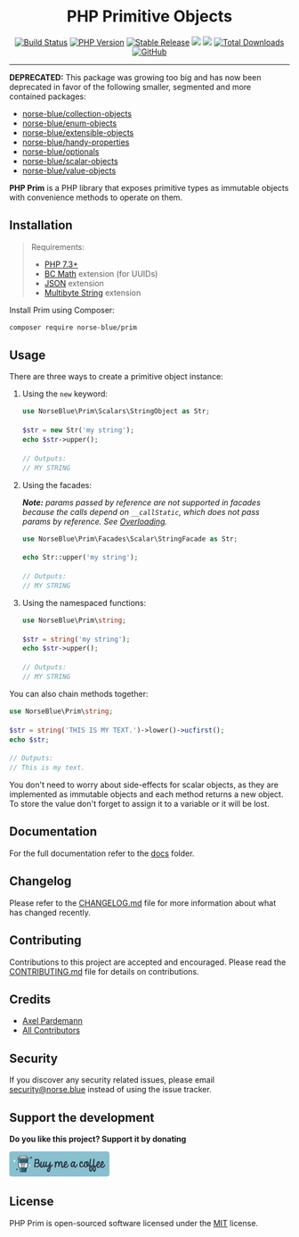 <div align="center">
  <h1>PHP Primitive Objects</h1>
  <p align="center"> 
    <a href="https://circleci.com/gh/norse-blue/php-prim/tree/master"><img alt="Build Status" src="https://img.shields.io/circleci/project/github/norse-blue/php-prim/master.svg?color=%23a3be8c&style=popout-square"></a>
    <a href="https://php.net/releases"><img alt="PHP Version" src="https://img.shields.io/packagist/php-v/norse-blue/prim.svg?color=%23b48ead&style=popout-square"></a>
    <a href="https://packagist.org/packages/norse-blue/prim"><img alt="Stable Release" src="https://img.shields.io/packagist/v/norse-blue/prim.svg?color=%235e81ac&style=popout-square"></a>
    <a href="https://codeclimate.com/github/norse-blue/php-prim/maintainability"><img src="https://api.codeclimate.com/v1/badges/51195ec3a47a8b071381/maintainability" /></a>
    <a href="https://codeclimate.com/github/norse-blue/php-prim/test_coverage"><img src="https://api.codeclimate.com/v1/badges/51195ec3a47a8b071381/test_coverage" /></a>
    <a href="https://packagist.org/packages/norse-blue/prim"><img alt="Total Downloads" src="https://img.shields.io/packagist/dt/norse-blue/prim.svg?color=%235e81ac&style=popout-square"></a>
    <a href="https://packagist.org/packages/norse-blue/prim"><img alt="GitHub" src="https://img.shields.io/github/license/norse-blue/php-prim.svg?color=%235e81ac&style=popout-square"></a>
  </p>
</div>
<hr>

**DEPRECATED:** This package was growing too big and has now been deprecated in favor of the following smaller, segmented and more contained packages:
- [norse-blue/collection-objects](https://github.com/norse-blue/php-collection-objects)
- [norse-blue/enum-objects](https://github.com/norse-blue/php-enum-objects)
- [norse-blue/extensible-objects](https://github.com/norse-blue/php-extensible-objects)
- [norse-blue/handy-properties](https://github.com/norse-blue/php-handy-properties)
- [norse-blue/optionals](https://github.com/norse-blue/php-optionals)
- [norse-blue/scalar-objects](https://github.com/norse-blue/php-scalar-objects)
- [norse-blue/value-objects](https://github.com/norse-blue/php-value-objects)

**PHP Prim** is a PHP library that exposes primitive types as immutable objects with convenience methods to operate on them.

## Installation

>Requirements:
>- [PHP 7.3+](https://php.net/releases)
>- [BC Math](https://www.php.net/manual/book.bc.php) extension (for UUIDs)
>- [JSON](https://www.php.net/manual/book.json.php) extension
>- [Multibyte String](https://www.php.net/manual/book.mbstring.php) extension

Install Prim using Composer:

```bash
composer require norse-blue/prim
```

## Usage

There are three ways to create a primitive object instance:

1. Using the `new` keyword:

    ```php
    use NorseBlue\Prim\Scalars\StringObject as Str;
    
    $str = new Str('my string');
    echo $str->upper();
    
    // Outputs:
    // MY STRING
    ```
    
2. Using the facades:

    _**Note:** params passed by reference are not supported in facades because the calls depend on `__callStatic`,
        which does not pass params by reference. See [Overloading][php_overloading_url]._
    
    ```php
    use NorseBlue\Prim\Facades\Scalar\StringFacade as Str;
    
    echo Str::upper('my string');
    
    // Outputs:
    // MY STRING
    ```
    
3. Using the namespaced functions:
    
    ```php
    use NorseBlue\Prim\string;
    
    $str = string('my string');
    echo $str->upper();
    
    // Outputs:
    // MY STRING
    ```

You can also chain methods together:

```php
use NorseBlue\Prim\string;

$str = string('THIS IS MY TEXT.')->lower()->ucfirst();
echo $str;

// Outputs:
// This is my text.
```

You don't need to worry about side-effects for scalar objects, as they are implemented as immutable objects and each method returns
a new object. To store the value don't forget to assign it to a variable or it will be lost.

## Documentation

For the full documentation refer to the [docs](docs) folder.

## Changelog

Please refer to the [CHANGELOG.md](CHANGELOG.md) file for more information about what has changed recently.

## Contributing

Contributions to this project are accepted and encouraged. Please read the [CONTRIBUTING.md](.github/CONTRIBUTING.md)
file for details on contributions.

## Credits

- [Axel Pardemann](https://github.com/axelitus)
- [All Contributors](../../contributors)

## Security

If you discover any security related issues, please email [security@norse.blue](mailto:security@norse.blue) instead
of using the issue tracker.

## Support the development

**Do you like this project? Support it by donating**

<a href="https://www.buymeacoffee.com/axelitus">
    <img src=".assets/buy-me-a-coffee.svg" width="180" alt="Buy me a coffee" />
</a>

## License

PHP Prim is open-sourced software licensed under the [MIT](LICENSE.md) license.

[php_overloading_url]: https://www.php.net/manual/en/language.oop5.overloading.php
